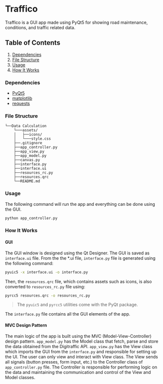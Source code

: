 # Traffico

Traffico is a GUI app made using PyQt5 for showing road maintenance, conditions, and traffic related data.


## Table of Contents

1. [Dependencies](#dependencies)
1. [File Structure](#file-structure)
1. [Usage](#usage)
1. [How It Works](#how-it-works)


### Dependencies

- [PyQt5](#)
- [matplotlib](#)
- [requests](#)


### File Structure

```
└──Data Calculation
    └───assets/
    │   ├──icons/
    │   └───style.css
    ├──.gitignore
    ├──app_controller.py
    ├──app_view.py
    ├──app_model.py
    ├──canvas.py
    ├──interface.py
    ├──interface.ui
    ├──resources_rc.py
    ├──resources.qrc
    └──README.md
```


### Usage

The following command will run the app and everything can be done using the GUI.

```bash
python app_controller.py
```


### How It Works

#### GUI

The GUI window is designed using the Qt Designer. The GUI is saved as `interface.ui` file. From the the *.ui file, `interface.py` file is generated using the following command:

```bash
pyuic5 -x interface.ui -o interface.py
```

Then, the `resources.qrc` file, which contains assets such as icons, is also converted to `resources_rc.py` file using:

```bash
pyrcc5 resources.qrc -o resources_rc.py
```

> The `pyuic5` and `pyrcc5` utilities come with the PyQt package.

The `interface.py` file contains all the GUI elements of the app.


#### MVC Design Pattern

The main logic of the app is built using the MVC (Model-View-Controller) design pattern. `app_model.py` has the Model class that fetch, parse and store the data obtained from the Digitraffic API. `app_view.py` has the View class which imports the GUI from the `interface.py` and responsible for setting up the UI. The user can only view and interact with View class. The View sends all signals (button presses, form input, etc.) to the Controller class of `app_controller.py` file. The Controller is responsible for performing logic on the data and maintaining the communication and control of the View and Model classes.
